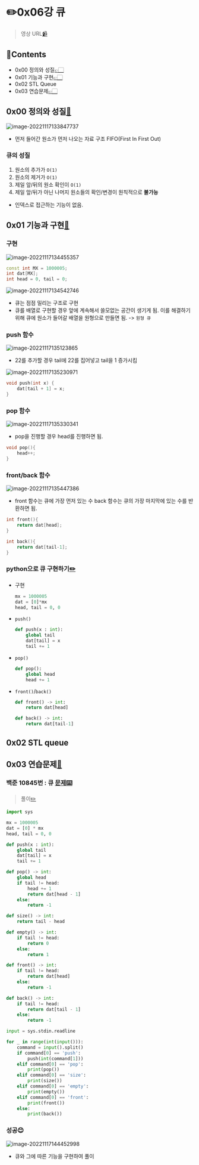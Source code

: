 # ✏️0x06강 큐

> 영상 URL[📹](https://youtu.be/D_fwSy5tRAY)

## 📑Contents<a id='contents'></a>

* 0x00 정의와 성질[👉🏻](#0x00)
* 0x01 기능과 구현[👉🏻](#0x01)
* 0x02 STL Queue
* 0x03 연습문제[👉🏻](#0x03)

## 0x00 정의와 성질[📑](#contents)<a id='0x00'></a>

![image-20221117133847737](images/image-20221117133847737.png)

* 먼저 들어간 원소가 먼저 나오는 자료 구조 FIFO(First In First Out)

### 큐의 성질

1. 원소의 추가가 `O(1)`
2. 원소의 제거가 `O(1)`
3. 제일 앞/뒤의 원소 확인이 `O(1)`
4. 제일 앞/뒤가 아닌 나머지 원소들의 확인/변경이 원칙적으로 **불가능**

* 인덱스로 접근하는 기능이 없음.

## 0x01 기능과 구현[📑](#contents)<a id='0x01'></a>

### 구현

![image-20221117134455357](images/image-20221117134455357.png)

```c++
const int MX = 1000005;
int dat[MX];
int head = 0, tail = 0;
```

![image-20221117134542746](images/image-20221117134542746.png)

* 큐는 점점 밀리는 구조로 구현
* 큐를 배열로 구현할 경우 앞에 계속해서 쓸모없는 공간이 생기게 됨. 이를 해결하기 위해 큐에 원소가 들어갈 배열을 원형으로 만들면 됨. -> `원형 큐`

### push 함수

![image-20221117135123865](images/image-20221117135123865.png)

* 22를 추가할 경우 tail에 22를 집어넣고 tail을 1 증가시킴

![image-20221117135230971](images/image-20221117135230971.png)

```c++
void push(int x) {
    dat[tail + 1] = x;
}
```

### pop 함수

![image-20221117135330341](images/image-20221117135330341.png)

* pop을 진행할 경우 head를 진행하면 됨.

```c++
void pop(){
    head++;
}
```

### front/back 함수

![image-20221117135447386](images/image-20221117135447386.png)

* front 함수는 큐에 가장 먼저 있는 수 back 함수는 큐의 가장 마지막에 있는 수를 반환하면 됨.

```c++
int front(){
    return dat[head];
}

int back(){
    return dat[tail-1];
}
```

### python으로 큐 구현하기[✏️](0x06_queue_test.py)

* 구현

  ```python
  mx = 1000005
  dat = [0]*mx
  head, tail = 0, 0
  ```

* `push()`

  ```py
  def push(x : int):
      global tail
      dat[tail] = x
      tail += 1

* `pop()`

  ```py
  def pop():
      global head
      head += 1
  ```

* `front()`/`back()`

  ```python
  def front() -> int:
      return dat[head]
  
  def back() -> int:
      return dat[tail-1]
  ```

## 0x02 STL queue



## 0x03 연습문제[📑](#contents)<a id='0x03'></a>

### 백준 10845번 : 큐 [문제⌨️](https://www.acmicpc.net/problem/10845)

> 풀이[✏️](../acmicpc/10845/10845.md)

```python
import sys

mx = 1000005
dat = [0] * mx
head, tail = 0, 0

def push(x : int):
    global tail
    dat[tail] = x
    tail += 1

def pop() -> int:
    global head
    if tail != head:
        head += 1
        return dat[head - 1]
    else:
        return -1

def size() -> int:
    return tail - head

def empty() -> int:
    if tail != head:
        return 0
    else:
        return 1

def front() -> int:
    if tail != head:
        return dat[head]
    else:
        return -1

def back() -> int:
    if tail != head:
        return dat[tail - 1]
    else:
        return -1

input = sys.stdin.readline

for _ in range(int(input())):
    command = input().split()
    if command[0] == 'push':
        push(int(command[1]))
    elif command[0] == 'pop':
        print(pop())
    elif command[0] == 'size':
        print(size())
    elif command[0] == 'empty':
        print(empty())
    elif command[0] == 'front':
        print(front())
    else:
        print(back())
```

###  성공😊

![image-20221117144452998](images/image-20221117144452998.png)

* 큐와 그에 따른 기능을 구현하여 풀이

